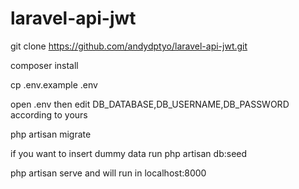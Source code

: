 # laravel-api-jwt

git clone https://github.com/andydptyo/laravel-api-jwt.git

composer install

cp .env.example .env

open .env then edit DB_DATABASE,DB_USERNAME,DB_PASSWORD according to yours

php artisan migrate

if you want to insert dummy data run php artisan db:seed

php artisan serve and will run in localhost:8000
